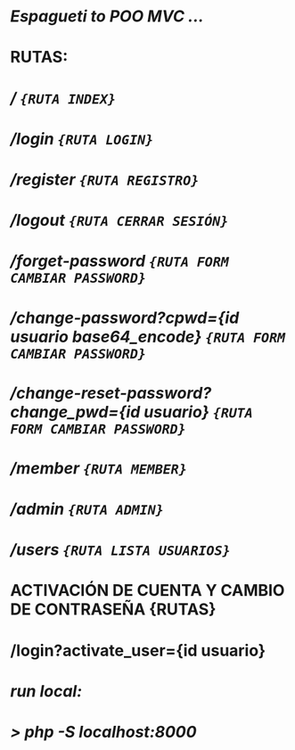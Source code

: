 # **_Espagueti to POO MVC ..._**

# RUTAS:

# */ `{RUTA INDEX}`*
# */login `{RUTA LOGIN}`*
# */register `{RUTA REGISTRO}`*
# */logout `{RUTA CERRAR SESIÓN}`*
# */forget-password `{RUTA FORM CAMBIAR PASSWORD}`*
# */change-password?cpwd={id usuario base64_encode} `{RUTA FORM CAMBIAR PASSWORD}`*
# */change-reset-password?change_pwd={id usuario} `{RUTA FORM CAMBIAR PASSWORD}`*
# */member `{RUTA MEMBER}`*
# */admin `{RUTA ADMIN}`*
# */users `{RUTA LISTA USUARIOS}`*

# ACTIVACIÓN DE CUENTA Y CAMBIO DE CONTRASEÑA {RUTAS}
# /login?activate_user={id usuario}


# *run local:*
# *> php -S localhost:8000*